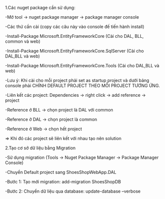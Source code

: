 1.Các nuget package cần sử dụng:

  -Mở tool -> nuget package manager -> package manager console

  -Các thứ cần cài (copy các câu này vào console đế tiến hành install)

  -Install-Package Microsoft.EntityFrameworkCore (Cài cho DAL, BLL, common và web)

  -Install-Package Microsoft.EntityFrameworkCore.SqlServer (Cài cho DAL,BLL và web)

  -Install-Package Microsoft.EntityFrameworkCore.Tools (Cài cho DAL,BLL và web)

  -Lưu ý: Khi cài cho mỗi project phải set as startup project và dưới bảng console phải CHỈNH DEFAULT PROJECT THEO MỖI PROJECT TƯƠNG ỨNG.

  -Liên kết các project: Dependencies -> right click -> add reference -> project

  -Reference ở BLL -> chọn project là DAL với common

  -Reference ở DAL -> chọn project là common

  -Reference ở Web -> chọn hết project

  => Khi đó các project sẽ liên kết với nhau tạo nên solution



2.Tạo cơ sở dữ liệu bằng Migration

  -Sử dụng migration (Tools -> Nuget Package Manager -> Package Manager Console)
  
  -Chuyển Default project sang ShoesShopWebApp.DAL
  
  -Bước 1: Tạo mới migration: add-migration ShoesShopDB
  
  -Bước 2: Chuyển dữ liệu qua database: update-database –verbose
